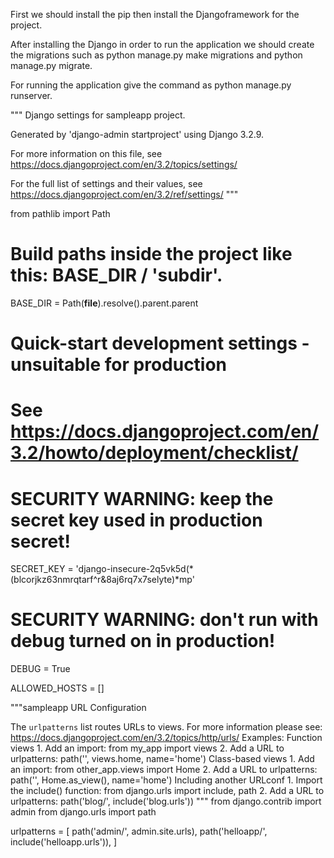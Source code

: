First we should install the pip then install the Djangoframework for the project.

After installing the Django in order to run the application we should create the migrations such as python manage.py make migrations and python manage.py migrate.

For running the application give the command as python manage.py runserver.

"""
Django settings for sampleapp project.

Generated by 'django-admin startproject' using Django 3.2.9.

For more information on this file, see
https://docs.djangoproject.com/en/3.2/topics/settings/

For the full list of settings and their values, see
https://docs.djangoproject.com/en/3.2/ref/settings/
"""

from pathlib import Path

# Build paths inside the project like this: BASE_DIR / 'subdir'.
BASE_DIR = Path(__file__).resolve().parent.parent


# Quick-start development settings - unsuitable for production
# See https://docs.djangoproject.com/en/3.2/howto/deployment/checklist/

# SECURITY WARNING: keep the secret key used in production secret!
SECRET_KEY = 'django-insecure-2q5vk5d(*(blcorjkz63nmrqtarf^r&8aj6rq7x7selyte)*mp'

# SECURITY WARNING: don't run with debug turned on in production!
DEBUG = True

ALLOWED_HOSTS = []









"""sampleapp URL Configuration

The `urlpatterns` list routes URLs to views. For more information please see:
    https://docs.djangoproject.com/en/3.2/topics/http/urls/
Examples:
Function views
    1. Add an import:  from my_app import views
    2. Add a URL to urlpatterns:  path('', views.home, name='home')
Class-based views
    1. Add an import:  from other_app.views import Home
    2. Add a URL to urlpatterns:  path('', Home.as_view(), name='home')
Including another URLconf
    1. Import the include() function: from django.urls import include, path
    2. Add a URL to urlpatterns:  path('blog/', include('blog.urls'))
"""
from django.contrib import admin
from django.urls import path

urlpatterns = [
    path('admin/', admin.site.urls),
    path('helloapp/', include('helloapp.urls')),
]
